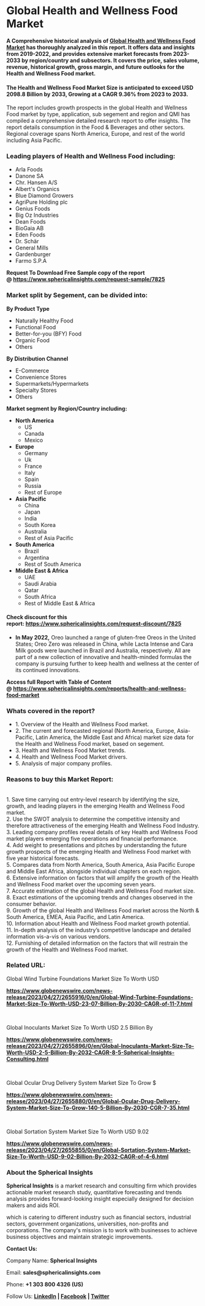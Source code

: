 <h1 class="news-post-title">Global Health and Wellness Food Market</h1>
<p><strong>A Comprehensive historical analysis of&nbsp;<a href="https://www.sphericalinsights.com/reports/health-and-wellness-food-market" target="_blank" rel="noopener">Global Health and Wellness Food Market</a>&nbsp;has thoroughly analyzed in this report. It offers data and insights from 2019-2022, and provides extensive market forecasts from 2023-2033 by region/country and subsectors. It covers the price, sales volume, revenue, historical growth, gross margin, and future outlooks for the Health and Wellness Food market.</strong></p>
<h4><strong>The Health and Wellness Food Market Size is anticipated to exceed USD 2098.8 Billion by 2033, Growing at a CAGR 9.36% from 2023 to 2033.</strong></h4>
<p>The report includes growth prospects in the global Health and Wellness Food market by type, application, sub segement and region and QMI has compiled a comprehensive detailed research report to offer insights. The report details consumption in the Food &amp; Beverages and other sectors. Regional coverage spans North America, Europe, and rest of the world including Asia Pacific.</p>
<h3><strong>Leading players of Health and Wellness Food including:</strong></h3>
<ul>
<li>Arla Foods</li>
<li>Danone SA</li>
<li>Chr. Hansen A/S</li>
<li>Albert's Organics</li>
<li>Blue Diamond Growers</li>
<li>AgriPure Holding plc</li>
<li>Genius Foods</li>
<li>Big Oz Industries</li>
<li>Dean Foods</li>
<li>BioGaia AB</li>
<li>Eden Foods</li>
<li>Dr. Sch&auml;r</li>
<li>General Mills</li>
<li>Gardenburger</li>
<li>Farmo S.P.A</li>
</ul>
<p><strong>Request To Download Free Sample copy of the report @&nbsp;<a href="https://www.sphericalinsights.com/request-sample/7825">https://www.sphericalinsights.com/request-sample/7825</a></strong></p>
<h3><strong>Market split by Segement, can be divided into:</strong></h3>
<p><strong>By Product Type</strong></p>
<ul>
<li>Naturally Healthy Food</li>
<li>Functional Food</li>
<li>Better-for-you (BFY) Food</li>
<li>Organic Food</li>
<li>Others</li>
</ul>
<p><strong>By Distribution Channel</strong></p>
<ul>
<li>E-Commerce</li>
<li>Convenience Stores</li>
<li>Supermarkets/Hypermarkets</li>
<li>Specialty Stores</li>
<li>Others</li>
</ul>
<p><strong>Market segment by Region/Country including:</strong></p>
<ul>
<li><strong>North America</strong>
<ul>
<li>US</li>
<li>Canada</li>
<li>Mexico</li>
</ul>
</li>
<li><strong>Europe</strong>
<ul>
<li>Germany</li>
<li>Uk</li>
<li>France</li>
<li>Italy</li>
<li>Spain</li>
<li>Russia</li>
<li>Rest of Europe</li>
</ul>
</li>
<li><strong>Asia Pacific</strong>
<ul>
<li>China</li>
<li>Japan</li>
<li>India</li>
<li>South Korea</li>
<li>Australia</li>
<li>Rest of Asia Pacific</li>
</ul>
</li>
<li><strong>South America</strong>
<ul>
<li>Brazil</li>
<li>Argentina</li>
<li>Rest of South America</li>
</ul>
</li>
<li><strong>Middle East &amp; Africa</strong>
<ul>
<li>UAE</li>
<li>Saudi Arabia</li>
<li>Qatar</li>
<li>South Africa</li>
<li>Rest of Middle East &amp; Africa</li>
</ul>
</li>
</ul>
<h4>Check discount for this report:&nbsp;<a href="https://www.sphericalinsights.com/request-discount/7825">https://www.sphericalinsights.com/request-discount/7825</a></h4>
<ul>
<li><strong>In May 2022,</strong>&nbsp;Oreo launched a range of gluten-free Oreos in the United States; Oreo Zero was released in China, while Lacta Intense and Cara Milk goods were launched in Brazil and Australia, respectively. All are part of a new collection of innovative and health-minded formulas the company is pursuing further to keep health and wellness at the center of its continued innovations.</li>
</ul>
<p><strong>Access full Report with Table of Content @&nbsp;<a href="https://www.sphericalinsights.com/reports/health-and-wellness-food-market">https://www.sphericalinsights.com/reports/health-and-wellness-food-market</a>&nbsp;</strong></p>
<h3><strong>Whats covered in the report?</strong></h3>
<ul>
<li>1. Overview of the Health and Wellness Food market.</li>
<li>2. The current and forecasted regional (North America, Europe, Asia-Pacific, Latin America, the Middle East and Africa) market size data for the Health and Wellness Food market, based on segement.</li>
<li>3. Health and Wellness Food Market trends.</li>
<li>4. Health and Wellness Food Market drivers.</li>
<li>5. Analysis of major company profiles.</li>
</ul>
<h3><strong>Reasons to buy this Market Report:</strong></h3>
<p><br />1. Save time carrying out entry-level research by identifying the size, growth, and leading players in the emerging Health and Wellness Food market.<br />2. Use the SWOT analysis to determine the competitive intensity and therefore attractiveness of the emerging Health and Wellness Food Industry.<br />3. Leading company profiles reveal details of key Health and Wellness Food market players emerging five operations and financial performance.<br />4. Add weight to presentations and pitches by understanding the future growth prospects of the emerging Health and Wellness Food market with five year historical forecasts.<br />5. Compares data from North America, South America, Asia Pacific Europe and Middle East Africa, alongside individual chapters on each region.<br />6. Extensive information on factors that will amplify the growth of the Health and Wellness Food market over the upcoming seven years.<br />7. Accurate estimation of the global Health and Wellness Food market size.<br />8. Exact estimations of the upcoming trends and changes observed in the consumer behavior.<br />9. Growth of the global Health and Wellness Food market across the North &amp; South America, EMEA, Asia Pacific, and Latin America.<br />10. Information about Health and Wellness Food market growth potential.<br />11. In-depth analysis of the industry&rsquo;s competitive landscape and detailed information vis-a-vis on various vendors.<br />12. Furnishing of detailed information on the factors that will restrain the growth of the Health and Wellness Food market.</p>
<h3><strong>Related URL:</strong></h3>
<p>Global Wind Turbine Foundations Market Size To Worth USD</p>
<p><strong><a href="https://www.globenewswire.com/news-release/2023/04/27/2655916/0/en/Global-Wind-Turbine-Foundations-Market-Size-To-Worth-USD-23-07-Billion-By-2030-CAGR-of-11-7.html">https://www.globenewswire.com/news-release/2023/04/27/2655916/0/en/Global-Wind-Turbine-Foundations-Market-Size-To-Worth-USD-23-07-Billion-By-2030-CAGR-of-11-7.html</a>&nbsp;</strong></p>
<p>&nbsp;</p>
<p>Global Inoculants Market Size To Worth USD 2.5 Billion By</p>
<p><strong><a href="https://www.globenewswire.com/news-release/2023/04/27/2655896/0/en/Global-Inoculants-Market-Size-To-Worth-USD-2-5-Billion-By-2032-CAGR-8-5-Spherical-Insights-Consulting.html">https://www.globenewswire.com/news-release/2023/04/27/2655896/0/en/Global-Inoculants-Market-Size-To-Worth-USD-2-5-Billion-By-2032-CAGR-8-5-Spherical-Insights-Consulting.html</a>&nbsp;</strong></p>
<p>&nbsp;</p>
<p>Global Ocular Drug Delivery System Market Size To Grow $</p>
<p><strong><a href="https://www.globenewswire.com/news-release/2023/04/27/2655880/0/en/Global-Ocular-Drug-Delivery-System-Market-Size-To-Grow-140-5-Billion-By-2030-CGR-7-35.html">https://www.globenewswire.com/news-release/2023/04/27/2655880/0/en/Global-Ocular-Drug-Delivery-System-Market-Size-To-Grow-140-5-Billion-By-2030-CGR-7-35.html</a>&nbsp;</strong></p>
<p>&nbsp;</p>
<p>Global Sortation System Market Size To Worth USD 9.02</p>
<p><strong><a href="https://www.globenewswire.com/news-release/2023/04/27/2655855/0/en/Global-Sortation-System-Market-Size-To-Worth-USD-9-02-Billion-By-2032-CAGR-of-4-6.html">https://www.globenewswire.com/news-release/2023/04/27/2655855/0/en/Global-Sortation-System-Market-Size-To-Worth-USD-9-02-Billion-By-2032-CAGR-of-4-6.html</a>&nbsp;</strong></p>
<h3><strong>About the Spherical Insights</strong></h3>
<p><strong>Spherical Insights</strong>&nbsp;is a market research and consulting firm which provides actionable market research study, quantitative forecasting and trends analysis provides forward-looking insight especially designed for decision makers and aids ROI.</p>
<p>which is catering to different industry such as financial sectors, industrial sectors, government organizations, universities, non-profits and corporations. The company's mission is to work with businesses to achieve business objectives and maintain strategic improvements.</p>
<p><strong>Contact Us:</strong></p>
<p>Company Name:&nbsp;<strong>Spherical Insights</strong></p>
<p>Email:&nbsp;<strong>sales@sphericalinsights.com</strong></p>
<p>Phone:&nbsp;<strong>+1 303 800 4326 (US)</strong></p>
<p>Follow Us:&nbsp;<strong><a href="https://www.linkedin.com/company/spherical-insight/"><u>LinkedIn</u></a>&nbsp;|&nbsp;<a href="https://www.facebook.com/sphericalinsights22"><u>Facebook</u></a>&nbsp;|&nbsp;<a href="https://twitter.com/SInsights_US"><u>Twitter</u></a></strong></p>
